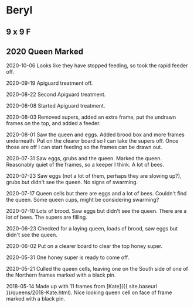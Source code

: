 # Beryl
## 9 x 9 F
## 2020 Queen Marked

2020-10-06 Looks like they have stopped feeding, so took the rapid feeder off.

2020-09-19 Apiguard treatment off.

2020-08-22 Second Apiguard treatment.

2020-08-08 Started Apiguard treatment.

2020-08-03 Removed supers, added an extra frame, put the undrawn frames on the top, and added a feeder.

2020-08-01  Saw the queen and eggs.  Added brood box and more frames underneath.  Put on the clearer board so I can take the supers off.  Once those are off I can start feeding so the frames can be drawn out.

2020-07-31 Saw eggs, grubs and the queen.  Marked the queen.  Reasonably quiet of the frames, so a keeper I think.  A lot of bees.

2020-07-23 Saw eggs (not a lot of them, perhaps they are slowing up?), grubs but didn't see the queen.  No signs of swarming.

2020-07-17 Queen cells but there are eggs and a lot of bees.  Couldn't find the queen.  Some queen cups, might be considering swarming?

2020-07-10 Lots of brood.  Saw eggs but didn't see the queen.  There are a lot of bees.  The supers are filling.

2020-06-23 Checked for a laying queen, loads of brood, saw eggs but didn't see the queen.

2020-06-02 Put on a clearer board to clear the top honey super.

2020-05-31 One honey super is ready to come off.

2020-05-21 Culled the queen cells, leaving one on the South side of one of the Northern frames marked with a black pin.

2018-05-14 Made up with 11 frames from [Kate]({{ site.baseurl }}/queens/2018-Kate.html).  Nice looking queen cell on face of frame marked with a black pin.
